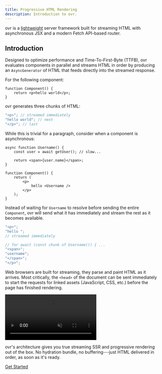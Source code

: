 ```yaml
---
title: Progressive HTML Rendering
description: Introduction to ovr.
---
```


ovr is a [lightweight](https://npmgraph.js.org/?q=ovr) server framework built for streaming HTML with asynchronous JSX and a modern Fetch API-based router.

## Introduction

Designed to optimize performance and Time-To-First-Byte (TTFB), ovr evaluates components in parallel and streams HTML in order by producing an `AsyncGenerator` of HTML that feeds directly into the streamed response.

For the following component:

```tsx
function Component() {
	return <p>hello world</p>;
}
```

ovr generates three chunks of HTML:

```ts
"<p>"; // streamed immediately
"hello world"; // next
"</p>"; // last
```

While this is trivial for a paragraph, consider when a component is asynchronous:

```tsx
async function Username() {
	const user = await getUser(); // slow...

	return <span>{user.name}</span>;
}

function Component() {
	return (
		<p>
			hello <Username />
		</p>
	);
}
```

Instead of waiting for `Username` to resolve before sending the entire `Component`, ovr will send what it has immediately and stream the rest as it becomes available.

```ts
"<p>";
"hello ";
// streamed immediately

// for await (const chunk of Username()) { ...
"<span>";
"username";
"</span>";
"</p>";
```

Web browsers are built for streaming, they parse and paint HTML as it arrives. Most critically, the `<head>` of the document can be sent immediately to start the requests for linked assets (JavaScript, CSS, etc.) before the page has finished rendering.

<video aria-label="A video showing the network waterfall of a website loading. The HTML head element is streamed immediately, allowing JavaScript and CSS files to download while the rest of the HTML body streams in simultaneously." src="https://zsbsjhwuth2a2ck8.public.blob.vercel-storage.com/html-streaming-network-Owka5ZckQQIo791h0LQ771O5ZZV3Wb.mp4" autoplay loop muted loading="lazy" playsinline></video>

ovr's architecture gives you true streaming SSR and progressive rendering out of the box. No hydration bundle, no buffering---just HTML delivered in order, as soon as it's ready.

<div class="flex justify-center my-12">
<a href="/01-get-started" class="button">Get Started</a>
<div>
